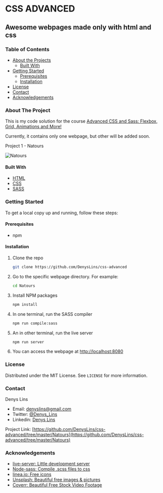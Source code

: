 # CSS ADVANCED

## Awesome webpages made only with html and css

### Table of Contents

- [About the Projects](#about-the-project)
  - [Built With](#built-with)
- [Getting Started](#getting-started)
  - [Prerequisites](#prerequisites)
  - [Installation](#installation)
- [License](#license)
- [Contact](#contact)
- [Acknowledgements](#acknowledgements)

### About The Project

This is my code solution for the course [Advanced CSS and Sass: Flexbox, Grid, Animations and More!](https://www.udemy.com/course/advanced-css-and-sass/)

Currently, it contains only one webpage, but other will be added soon.

Project 1 - Natours

![Natours](./Natours/demo.gif)

#### Built With

- [HTML](https://developer.mozilla.org/en-US/docs/Web/HTML)
- [CSS](https://developer.mozilla.org/en-US/docs/Web/CSS)
- [SASS](https://sass-lang.com/)

### Getting Started

To get a local copy up and running, follow these steps:

#### Prerequisites

- npm

#### Installation

1. Clone the repo

   ```sh
   git clone https://github.com/DenysLins/css-advanced
   ```

2. Go to the specific webpage directory. For example:

   ```sh
   cd Natours
   ```

3. Install NPM packages

   ```sh
   npm install
   ```

4. In one terminal, run the SASS compiler

   ```sh
   npm run compile:sass
   ```

5. An in other terminal, run the live server

   ```sh
   npm run server
   ```

6. You can access the webpage at [http://localhost:8080](http://localhost:8080)

### License

Distributed under the MIT License. See `LICENSE` for more information.

### Contact

Denys Lins

- Email: denyslins@gmail.com
- Twitter: [@Denys_Lins](https://twitter.com/Denys_Lins)
- Linkedin: [Denys Lins](https://www.linkedin.com/in/denyslins/?locale=en_US)

Project Link: [https://github.com/DenysLins/css-advanced/tree/master/Natours](https://github.com/DenysLins/css-advanced/tree/master/Natours)

### Acknowledgements

- [live-server: Little development server](https://github.com/tapio/live-server)
- [Node-sass: Compile .scss files to css](https://github.com/sass/node-sass)
- [linea.io: Free icons](https://linea.io/)
- [Unsplash: Beautiful free images & pictures](https://unsplash.com/)
- [Coverr: Beautiful Free Stock Video Footage](https://www.coverr.co/)
